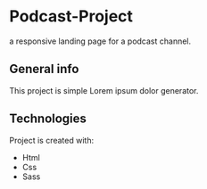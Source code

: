 # Podcast-Project

a responsive landing page for a podcast channel.

## General info

This project is simple Lorem ipsum dolor generator.
	
## Technologies

Project is created with:
* Html
* Css
* Sass
